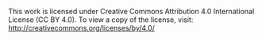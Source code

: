 This work is licensed under Creative Commons Attribution 4.0 International License (CC BY 4.0).
To view a copy of the license, visit: http://creativecommons.org/licenses/by/4.0/

